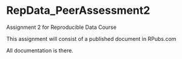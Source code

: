 # RepData_PeerAssessment2
Assignment 2 for Reproducible Data Course

This assignment will consist of a published document in RPubs.com

All documentation is there.




